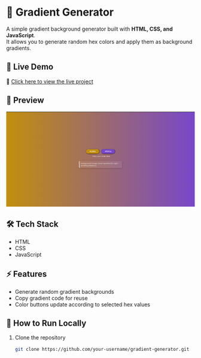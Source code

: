 # 🎨 Gradient Generator

A simple gradient background generator built with **HTML, CSS, and JavaScript**.  
It allows you to generate random hex colors and apply them as background gradients.

## 🚀 Live Demo
🔗 [Click here to view the live project](https://gradient-generator-lac.vercel.app/)

## 📸 Preview
![Gradient Generator Screenshot](screenshot.png)  


## 🛠️ Tech Stack
- HTML
- CSS
- JavaScript

## ⚡ Features
- Generate random gradient backgrounds
- Copy gradient code for reuse
- Color buttons update according to selected hex values

## 📂 How to Run Locally
1. Clone the repository
   ```bash
   git clone https://github.com/your-username/gradient-generator.git
